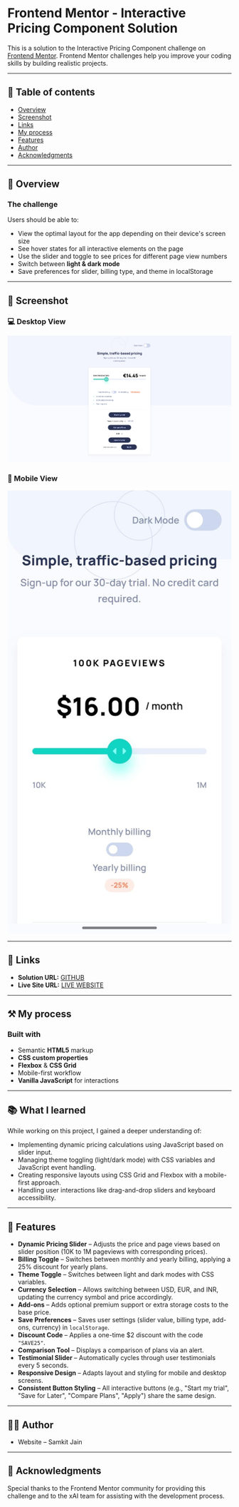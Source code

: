 # Frontend Mentor - Interactive Pricing Component Solution

This is a solution to the Interactive Pricing Component challenge on [Frontend Mentor](https://www.frontendmentor.io/challenges/interactive-pricing-component-t0m8PIyY8). Frontend Mentor challenges help you improve your coding skills by building realistic projects.

---

## 📑 Table of contents
- [Overview](#overview)
- [Screenshot](#screenshot)
- [Links](#links)
- [My process](#my-process)
- [Features](#features)
- [Author](#author)
- [Acknowledgments](#acknowledgments)

---

## 📝 Overview

### The challenge
Users should be able to:

- View the optimal layout for the app depending on their device's screen size
- See hover states for all interactive elements on the page
- Use the slider and toggle to see prices for different page view numbers
- Switch between **light & dark mode**
- Save preferences for slider, billing type, and theme in localStorage

---

## 📸 Screenshot

### 💻 Desktop View
![Desktop Screenshot](./screenshot/desktop-view.png)

### 📱 Mobile View
![Mobile Screenshot](./screenshot/mobile-view.jpeg)

---

## 🔗 Links

- **Solution URL:** [GITHUB](#https://github.com/Samkitjain22/interactive-pricing-component)
- **Live Site URL:** [LIVE WEBSITE](#https://samkitjain22.github.io/interactive-pricing-component)

---

## ⚒️ My process

### Built with
- Semantic **HTML5** markup  
- **CSS custom properties**  
- **Flexbox** & **CSS Grid**  
- Mobile-first workflow  
- **Vanilla JavaScript** for interactions  

---

## 📚 What I learned
While working on this project, I gained a deeper understanding of:

- Implementing dynamic pricing calculations using JavaScript based on slider input.
- Managing theme toggling (light/dark mode) with CSS variables and JavaScript event handling.
- Creating responsive layouts using CSS Grid and Flexbox with a mobile-first approach.
- Handling user interactions like drag-and-drop sliders and keyboard accessibility.

---

## 🚀 Features

- **Dynamic Pricing Slider** – Adjusts the price and page views based on slider position (10K to 1M pageviews with corresponding prices).  
- **Billing Toggle** – Switches between monthly and yearly billing, applying a 25% discount for yearly plans.  
- **Theme Toggle** – Switches between light and dark modes with CSS variables.  
- **Currency Selection** – Allows switching between USD, EUR, and INR, updating the currency symbol and price accordingly.  
- **Add-ons** – Adds optional premium support or extra storage costs to the base price.  
- **Save Preferences** – Saves user settings (slider value, billing type, add-ons, currency) in `localStorage`.  
- **Discount Code** – Applies a one-time $2 discount with the code `"SAVE25"`.  
- **Comparison Tool** – Displays a comparison of plans via an alert.  
- **Testimonial Slider** – Automatically cycles through user testimonials every 5 seconds.  
- **Responsive Design** – Adapts layout and styling for mobile and desktop screens.  
- **Consistent Button Styling** – All interactive buttons (e.g., "Start my trial", "Save for Later", "Compare Plans", "Apply") share the same design.  

---

## 👨‍💻 Author
- Website – Samkit Jain

---

## 🙏 Acknowledgments
Special thanks to the Frontend Mentor community for providing this challenge and to the xAI team for assisting with the development process.
